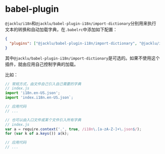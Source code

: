 # babel-plugin

`@jacklu/i18n`和`@jacklu/babel-plugin-i18n/import-dictionary`分别用来执行文本的转换和自动加载字典，在`.babelrc`中添加如下配置：

```json
{
  "plugins": ["@jacklu/babel-plugin-i18n/import-dictionary", "@jacklu/i18n"]
}
```

其中`@jacklu/babel-plugin-i18n/import-dictionary`是可选的。如果不使用这个插件，就由应用自己控制字典的加载。

比如：

```js
// 常规方式，由文件自己引入自己需要的字典
// index.js
import 'i18n.en-US.json';
import 'index.i18n.en-US.json`;

// 应用代码
// ...
```

```js
// 也可以由入口文件或某个文件引入所有字典
// index.js
var a = require.context('.', true, /i18n\.[a-zA-Z-]+\.json$/);
for (var k of a.keys()) a(k);

// 应用代码
// ...
```
